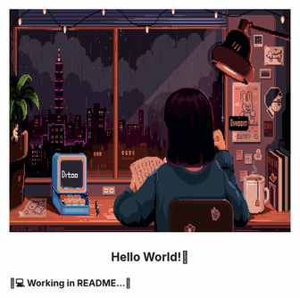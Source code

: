 <img height="400em" src="Pixel Jeff.gif">

<h2 align="center">Hello World!👋</h2>

### 🚧💻 Working in README...🚧

<!--

- 🔭 I’m currently working on ... dominar o mundo
- 🌱 I’m currently learning ... para o vestibular e programação web
- 👯 I’m looking to collaborate on ... dominar o mundo
- 💬 Ask me about ... tudo, se não souber, vou adorar descobrir junto de ti
- 😄 Pronouns: ... Não me importo realmente
- ⚡ Fun fact: ...
- 🦜 Idiomas
- 📜 Técnico mecânico

### 🧠 Learning...


### 📮 How to reach me?

-->
